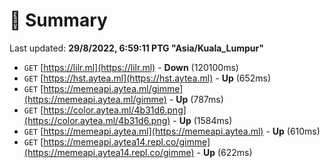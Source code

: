 # 📖 Summary
Last updated: **29/8/2022, 6:59:11 PTG "Asia/Kuala_Lumpur"**

- `GET` [https://lilr.ml](https://lilr.ml) - **Down** (120100ms)
- `GET` [https://hst.aytea.ml](https://hst.aytea.ml) - **Up** (652ms)
- `GET` [https://memeapi.aytea.ml/gimme](https://memeapi.aytea.ml/gimme) - **Up** (787ms)
- `GET` [https://color.aytea.ml/4b31d6.png](https://color.aytea.ml/4b31d6.png) - **Up** (1584ms)
- `GET` [https://memeapi.aytea.ml](https://memeapi.aytea.ml) - **Up** (610ms)
- `GET` [https://memeapi.aytea14.repl.co/gimme](https://memeapi.aytea14.repl.co/gimme) - **Up** (622ms)
